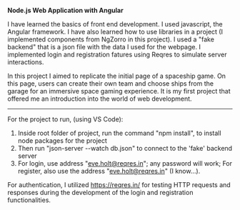 **Node.js Web Application with Angular**

I have learned the basics of front end development. I used javascript, the Angular framework. 
I have also learned how to use libraries in a project (I implemented components from NgZorro in this project).
I used a "fake backend" that is a json file with the data I used for the webpage.
I implemented login and registration fatures using Reqres to simulate server interactions.

In this project I aimed to replicate the initial page of a spaceship game. On this page, users can create their own team and choose ships from the garage for an immersive space gaming experience.
It is my first project that offered me an introduction into the world of web development.

-----------------------------------------
For the project to run, (using VS Code):
1. Inside root folder of project, run the command "npm install", to install node packages for the project
2. Then run "json-server --watch db.json" to connect to the 'fake' backend server
3. For login, use address "eve.holt@reqres.in"; any password will work;
For register, also use the address "eve.holt@reqres.in" (I know...).

For authentication, I utilized https://reqres.in/ for testing HTTP requests and responses during the development of the login and registration functionalities.
